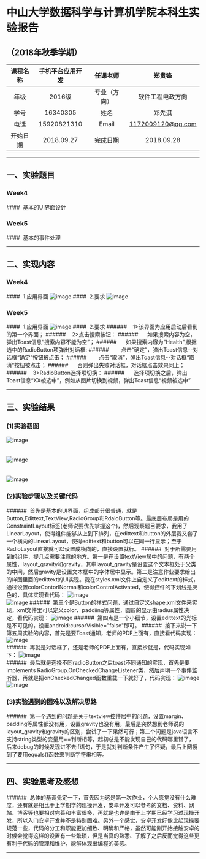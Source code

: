 # 中山大学数据科学与计算机学院本科生实验报告
## （2018年秋季学期）
| 课程名称 | 手机平台应用开发 | 任课老师 | 郑贵锋 |
| :------------: | :-------------: | :------------: | :-------------: |
| 年级 | 2016级 | 专业（方向） | 软件工程电政方向  |
| 学号 | 16340305 | 姓名 | 郑先淇 |
| 电话 | 15920821310 | Email | 1172009120@qq.com |
| 开始日期 | 2018.09.27 | 完成日期 | 2018.09.28 |


---

## 一、实验题目
### Week4 
####&nbsp;&nbsp;基本的UI界面设计
### Week5 
####&nbsp;&nbsp;基本的事件处理



---

## 二、实现内容
### Week4 
####&nbsp;&nbsp;1.应用界面
![image](https://gitee.com/code_sysu/PersonalProject1/raw/master/manual/images/preview.jpg)
####&nbsp;&nbsp;2.要求
![image](https://m.qpic.cn/psb?/V12kor6Q48EMou/OLzZUPLlhziXu2ttpsOgz3w2brIXkshBva4dXwL0VE0!/b/dFQBAAAAAAAA&bo=xANhAQAAAAADB4U!&rf=viewer_4)
### Week5 
####&nbsp;&nbsp;1.应用界面
![image](https://gitee.com/code_sysu/PersonalProject1/raw/master/manual/images/preview.jpg)
####&nbsp;&nbsp;2.要求
######&nbsp;&nbsp;&nbsp;&nbsp;1>该界面为应用启动后看到的第一个界面；
######&nbsp;&nbsp;&nbsp;&nbsp;2>点击搜索按钮：
######&nbsp;&nbsp;&nbsp;&nbsp;&nbsp;&nbsp;如果搜索内容为空，弹出Toast信息“搜索内容不能为空”；
######&nbsp;&nbsp;&nbsp;&nbsp;&nbsp;&nbsp;如果搜索内容为"Health",根据选中的RadioButton项弹出对话框:
######&nbsp;&nbsp;&nbsp;&nbsp;&nbsp;&nbsp;&nbsp;&nbsp;点击“确定”，弹出Toast信息--对话框“确定”按钮被点击；
######&nbsp;&nbsp;&nbsp;&nbsp;&nbsp;&nbsp;&nbsp;&nbsp;点击“取消”，弹出Toast信息--对话框“取消”按钮被点击；
######&nbsp;&nbsp;&nbsp;&nbsp;&nbsp;&nbsp;否则弹出失败对话框，对话框点击效果同上；
######&nbsp;&nbsp;&nbsp;&nbsp;3>RadioButton选择项切换：
######&nbsp;&nbsp;&nbsp;&nbsp;&nbsp;&nbsp;选择项切换之后，弹出Toast信息“XX被选中”，例如从图片切换到视频，弹出Toast信息“视频被选中”





---

## 三、实验结果
### (1)实验截图
![image](https://m.qpic.cn/psb?/V12kor6Q48EMou/EOJHHPhh3YMsZAwORnYM9HYEI1pXUtQlXBsbOxAz4ZA!/b/dFMBAAAAAAAA&bo=TQFBAgAAAAADBy0!&rf=viewer_4)
<br /><br /><br />
![image](https://m.qpic.cn/psb?/V12kor6Q48EMou/C3zT7UK5DKnRGBGlEviRhMPXeKPxygTi41AksqxbEdc!/b/dFMBAAAAAAAA&bo=SQFGAgAAAAADBy4!&rf=viewer_4)
<br /><br /><br />
![image](http://m.qpic.cn/psb?/V12kor6Q48EMou/P8g7Jve*AlSM2BumG9zzQy6VEXdA9Qv*bUooJ1pzkP8!/b/dDIBAAAAAAAA&bo=TgFNAgAAAAADFzI!&rf=viewer_4)
<br />
### (2)实验步骤以及关键代码
######&nbsp;&nbsp;首先是基本的UI界面，组成部分很普通，就是Button,Edittext,TextView,RadioGroup和RdaioButton等。最底层布局是用的ConstraintLayout标签(老师说要优先掌握这个)，然后观察题目要求，我用了LinearLayout，使得组件能够从上到下排列，在edittext和button的外层我又套了一个横向的LinearLayout，使得edittext和button可以在同一行显示；至于RadioLayout直接就可以设置成横向的，直接设置就行。
######&nbsp;&nbsp;对于所需要用到的组件，提几点需要注意的地方。第一是在设置textView居中的问题，有两个属性，layout_gravity和gravity，其中layout_gravity是设置这个文本框处于父类的中间，然后gravity是设置文本框中的字体居中显示。第二是注意作业要求给出的样图里面的edittext的UI实现。我在styles.xml文件上自定义了edittext的样式，通过设置colorContorlNormal和colorControlActivated，使得控件的下划线是灰色的，具体实现看代码：
![image](http://m.qpic.cn/psb?/V12kor6Q3t8P0O/VjUBd6A0hvJ2lCkRt0D00gFHhb5dLQkqCUfMgohsXGU!/b/dFQBAAAAAAAA&bo=IgHsAAAAAAADF*0!&rf=viewer_4)
<br/>
![image](http://m.qpic.cn/psb?/V12kor6Q3t8P0O/MQpFQWWunXpxMIptGBBGLmBKy6VoWHzajlYB2qNI3as!/b/dDQBAAAAAAAA&bo=7AFTAAAAAAADF4w!&rf=viewer_4)
######&nbsp;&nbsp;第三个是Button的样式问题，通过自定义shape.xml文件来实现，xml文件里可以定义color、paddiing等属性，圆形的显示由radius属性决定，看代码实现：
![image](http://m.qpic.cn/psb?/V12kor6Q3t8P0O/fRQfrgmy4k21QW.nFtu9CI23wFuq81l5EhZr0l1RMTA!/b/dEgBAAAAAAAA&bo=2AHVAAAAAAADFz4!&rf=viewer_4)
######&nbsp;&nbsp;第四点是一个小细节，设置edittext的光标是不可见的，设置android:cursorVisible="false"即可。
######&nbsp;&nbsp;接下来说一下第五周实验的内容，首先是要Toast通知，老师的PDF上面有，直接看代码实现：
![image](http://m.qpic.cn/psb?/V12kor6Q3t8P0O/ZDYdhzp3RHLHDs7QvuA.0tjLqw80kg9PnzYn9cMr8s8!/b/dFMBAAAAAAAA&bo=PQIxAQAAAAADFz0!&rf=viewer_4)
<br/>
######&nbsp;&nbsp;再就是对话框了，还是老师的PDF上面有，直接抄就是，代码实现如下：
![image](http://m.qpic.cn/psb?/V12kor6Q3t8P0O/ZDYdhzp3RHLHDs7QvuA.0tjLqw80kg9PnzYn9cMr8s8!/b/dFMBAAAAAAAA&bo=PQIxAQAAAAADFz0!&rf=viewer_4)
<br/>
######&nbsp;&nbsp;最后就是选择不同radioButton之后toast不同通知的实现，首先是要implements RadioGroup.OnCheckedChangeListener类，然后声明一个事件监听器，再就是把onCheckedChanged函数重载一下就好了，代码实现：
![image](http://m.qpic.cn/psb?/V12kor6Q3t8P0O/zOT3HUNSEj29IPZvq7ETp7ZJS24wscOLHfzwAw8JC*M!/b/dFQBAAAAAAAA&bo=TgE*AAAAAAADF0I!&rf=viewer_4)
<br/>
![image](http://m.qpic.cn/psb?/V12kor6Q3t8P0O/isagiSd3V27VQCPssH1b8wG9uxTLAtd*GroMiYfwxic!/b/dFQBAAAAAAAA&bo=.QGAAQAAAAADF0s!&rf=viewer_4)
  
### (3)实验遇到的困难以及解决思路
######&nbsp;&nbsp;第一个遇到的问题是关于textview控件居中的问题，设置margin、padding等属性都没有用，设置gravity也没有用，最后是突然想到老师说的layout_gravity和gravity的区别，尝试了一下果然可行；第二个问题是java语言不支持string类型的变量用==判断相等，起初总是不能发现自己的代码哪里错了，后来debug的时候发现进不去if语句，于是就对判断条件产生了怀疑，最后上网搜到了要用equals()函数来判断字符串相等。
  
---

## 四、实验思考及感想
######&nbsp;&nbsp;总体的基调先定一下，首先因为这是第一次作业，个人感觉没有什么难度，还有就是相比于上学期学的现操开发，安卓开发可以参考的文档、资料、网站、博客等也要相对完善和丰富很多，再就是也许是由于上学期已经学习过现操开发，所以入门安卓开发并不是特别困难。另外一个感觉，安卓开发好像比起现操要规范一些，代码的分工和职能更加细致、明确和严格，虽然可能刚开始接触安卓的时候会觉得这样的设置有一些繁琐，但是当真的熟悉、了解了之后反而觉得这些更有利于代码的管理和维护，能够体现出编程的美感。



---

